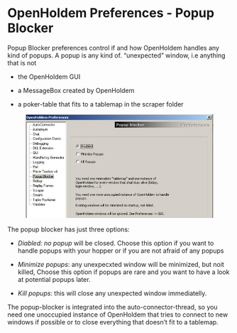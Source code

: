 # OpenHoldem Preferences - Popup Blocker

Popup Blocker preferences control if and how OpenHoldem handles any kind
of popups. A popup is any kind of. “unexpected” window, i.e anything
that is not

- the OpenHoldem GUI

- a MessageBox created by OpenHoldem

- a poker-table that fits to a tablemap in the scraper folder

<figure>
<img src="images/openholdem/preferences/preferences_popup_blocker.jpg" />
</figure>

The popup blocker has just three options:

- *Diabled: no popup* will be closed. Choose this option if you want to
  handle popups with your hopper or if you are not afraid of any popups

- *Minimize popups*: any unexpecxted window will be minimized, but noit
  killed, Choose this option if popups are rare and you want to have a
  look at potential popups later.

- *Kill popups*: this will close any unexpected window immediatelly.

The popup-blocker is integrated into the auto-connector-thread, so you
need one unoccupied instance of OpenHoldem that tries to connect to new
windows if possible or to close everything that doesn’t fit to a
tablemap.
